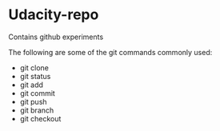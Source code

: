 # Udacity-repo
Contains github experiments

The following are some of the git commands commonly used:
* git clone
* git status
* git add
* git commit
* git push
* git branch 
* git checkout
